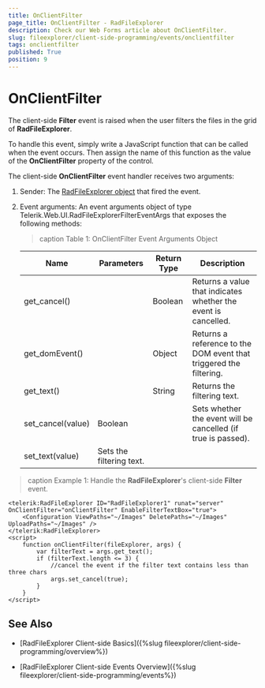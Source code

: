 ```yaml
---
title: OnClientFilter
page_title: OnClientFilter - RadFileExplorer
description: Check our Web Forms article about OnClientFilter.
slug: fileexplorer/client-side-programming/events/onclientfilter
tags: onclientfilter
published: True
position: 9
---
```


# OnClientFilter

The client-side **Filter** event is raised when the user filters the files in the grid of **RadFileExplorer**.

To handle this event, simply write a JavaScript function that can be called when the event occurs. Then assign the name of this function as the value of the **OnClientFilter** property of the control.

The client-side **OnClientFilter** event handler receives two arguments:

1. Sender: The [RadFileExplorer object](https://docs.telerik.com/devtools/aspnet-ajax/api/client/Telerik.Web.UI.RadFileExplorer) that fired the event.

1. Event arguments: An event arguments object of type Telerik.Web.UI.RadFileExplorerFilterEventArgs that exposes the following methods:

	>caption Table 1: OnClientFilter Event Arguments Object

	|  **Name**  |  **Parameters**  |  **Return Type**  |  **Description**  |
	| ------ | ------ | ------ | ------ |
	|get_cancel()||Boolean|Returns a value that indicates whether the event is cancelled.|
	|get_domEvent()||Object|Returns а reference to the DOM event that triggered the filtering.|
	|get_text()||String|Returns the filtering text.|
	|set_cancel(value)|Boolean||Sets whether the event will be cancelled (if true is passed).|
	|set_text(value)|Sets the filtering text.|

>caption Example 1: Handle the **RadFileExplorer**'s client-side **Filter** event.

````ASP.NET
<telerik:RadFileExplorer ID="RadFileExplorer1" runat="server"  OnClientFilter="onClientFilter" EnableFilterTextBox="true">
    <Configuration ViewPaths="~/Images" DeletePaths="~/Images" UploadPaths="~/Images" />
</telerik:RadFileExplorer>
<script>
    function onClientFilter(fileExplorer, args) {
        var filterText = args.get_text();
        if (filterText.length <= 3) {
            //cancel the event if the filter text contains less than three chars
            args.set_cancel(true);
        }
    }
</script>
````


## See Also

 * [RadFileExplorer Client-side Basics]({%slug fileexplorer/client-side-programming/overview%})

 * [RadFileExplorer Client-side Events Overview]({%slug fileexplorer/client-side-programming/events%})

